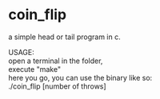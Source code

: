 # coin_flip
a simple head or tail program in c.  

USAGE:  
open a terminal in the folder,  
execute "make"  
here you go, you can use the binary like so:  
./coin_flip [number of throws]  